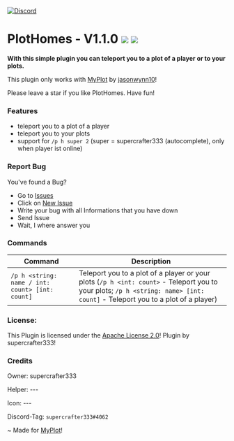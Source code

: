 [![Discord](https://img.shields.io/badge/chat-on%20discord-7289da.svg)](https://discord.gg/ca6cWPpERp)
# PlotHomes - V1.1.0   [![](https://poggit.pmmp.io/shield.state/PlotHomes)](https://poggit.pmmp.io/p/theSpawn) [![](https://poggit.pmmp.io/shield.dl.total/PlotHomes)](https://poggit.pmmp.io/p/PlotHomes)

**With this simple plugin you can teleport you to a plot of a player or to your plots.**

This plugin only works with [MyPlot](https://poggit.pmmp.io/p/MyPlot) by [jasonwynn10](https://github.com/jasonwynn10)!

Please leave a star if you like PlotHomes. Have fun!

### Features
- teleport you to a plot of a player
- teleport you to your plots
- support for `/p h super 2` (super = supercrafter333 (autocomplete), only when player ist online)

### Report Bug
You've found a Bug?
- Go to [Issues](https://github.com/supercrafter333/PlotHomes/issues)
- Click on [New Issue](https://github.com/supercrafter333/PlotHomes/issues/new/choose)
- Write your bug with all Informations that you have down
- Send Issue
- Wait, I where answer you

### Commands
|**Command**|**Description**|
|-----------|---------------|
|`/p h <string: name / int: count> [int: count]`|Teleport you to a plot of a player or your plots (`/p h <int: count>` - Teleport you to your plots; `/p h <string: name> [int: count]` - Teleport you to a plot of a player)|

### License:
This Plugin is licensed under the [Apache License 2.0](/LICENSE)! Plugin by supercrafter333!

### Credits

Owner: supercrafter333

Helper: ---

Icon: ---

Discord-Tag: `supercrafter333#4062`

~ Made for [MyPlot](https://poggit.pmmp.io/p/MyPlot)!
